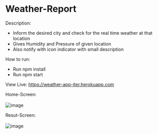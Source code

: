 # Weather-Report
Description:
- Inform the desired city and check for the real time weather at that location
- Gives Humidity and Pressure of given location 
- Also notify with icon indicator with small description

How to run:
- Run npm install
- Run npm start

View Live: https://weather-app-iter.herokuapp.com

Home-Screen:<br><br>
 ![image](https://user-images.githubusercontent.com/53870345/157731016-43eeecc0-0aed-4df3-99fe-6b91a282bd20.png)


Resut-Screen:<br><br>
 ![image](https://user-images.githubusercontent.com/53870345/157731199-8f4cec1f-c67c-424f-be68-7d64fe72e1f4.png)
 



